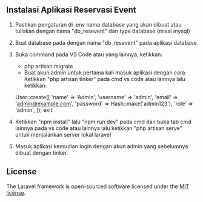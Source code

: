 ## Instalasi Aplikasi Reservasi Event

1. Pastikan pengaturan di .env nama database yang akan dibuat atau tuliskan dengan nama "db_resevent" dan type database (misal mysql)
2. Buat database pada dengan nama "db_resevent" pada aplikasi database
3. Buka command pada VS Code atau yang lainnya, ketikkan:

    - php artisan migrate
    - Buat akun admin untuk pertama kali masuk aplikasi dengan cara:
      Ketikkan "php artisan tinker" pada cmd vs code atau lainnya lalu ketikkan:

    User::create([
    'name' => 'Admin',
    'username' => 'admin',
    'email' => 'admin@example.com',
    'password' => Hash::make('admin123'),
    'role' => 'admin',
    ]);
    exit

4. Ketikkan "npm install" lalu "npm run dev" pada cmd dan buka tab cmd lainnya pada vs code atau lainnya lalu ketikkan "php artisan serve" untuk menjalankan server lokal laravel
5. Masuk aplikasi kemudian login dengan akun admin yang sebelumnya dibuat dengan tinker.

## License

The Laravel framework is open-sourced software licensed under the [MIT license](https://opensource.org/licenses/MIT).
